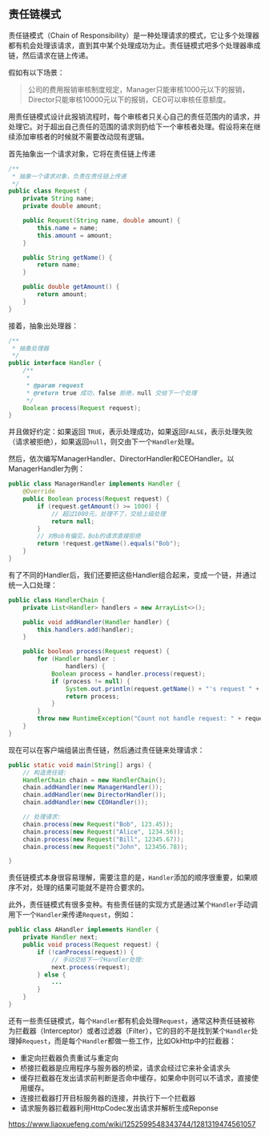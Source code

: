 ## 责任链模式

责任链模式（Chain of Responsibility）是一种处理请求的模式，它让多个处理器都有机会处理该请求，直到其中某个处理成功为止。责任链模式吧多个处理器串成链，然后请求在链上传递。

假如有以下场景：

> 公司的费用报销审核制度规定，Manager只能审核1000元以下的报销，Director只能审核10000元以下的报销，CEO可以审核任意额度。

用责任链模式设计此报销流程时，每个审核者只关心自己的责任范围内的请求，并处理它。对于超出自己责任的范围的请求则扔给下一个审核者处理。假设将来在继续添加审核者的时候就不需要改动现有逻辑。



首先抽象出一个请求对象，它将在责任链上传递

```java
/**
 * 抽象一个请求对象，负责在责任链上传递
 */
public class Request {
    private String name;
    private double amount;

    public Request(String name, double amount) {
        this.name = name;
        this.amount = amount;
    }

    public String getName() {
        return name;
    }

    public double getAmount() {
        return amount;
    }
}
```

接着，抽象出处理器：

```java
/**
 * 抽象处理器
 */
public interface Handler {
    /**
     *
     * @param request
     * @return true 成功，false 拒绝，null 交给下一个处理
     */
    Boolean process(Request request);
}
```

并且做好约定：如果返回 `TRUE`，表示处理成功，如果返回`FALSE`，表示处理失败（请求被拒绝），如果返回`null`，则交由下一个`Handler`处理。

然后，依次编写ManagerHandler、DirectorHandler和CEOHandler。以ManagerHandler为例：

```java
public class ManagerHandler implements Handler {
    @Override
    public Boolean process(Request request) {
        if (request.getAmount() >= 1000) {
            // 超过1000元，处理不了，交给上级处理
            return null;
        }
        // 对Bob有偏见，Bob的请求直接拒绝
        return !request.getName().equals("Bob");
    }
}
```



有了不同的Handler后，我们还要把这些Handler组合起来，变成一个链，并通过统一入口处理：

```java
public class HandlerChain {
    private List<Handler> handlers = new ArrayList<>();

    public void addHandler(Handler handler) {
        this.handlers.add(handler);
    }

    public boolean process(Request request) {
        for (Handler handler :
                handlers) {
            Boolean process = handler.process(request);
            if (process != null) {
                System.out.println(request.getName() + "'s request " + (process ? "Approved by" : "Denied by") + handler.getClass().getSimpleName());
                return process;
            }
        }
        throw new RuntimeException("Count not handle request: " + request);
    }
}
```

现在可以在客户端组装出责任链，然后通过责任链来处理请求：

```java
public static void main(String[] args) {
    // 构造责任链:
    HandlerChain chain = new HandlerChain();
    chain.addHandler(new ManagerHandler());
    chain.addHandler(new DirectorHandler());
    chain.addHandler(new CEOHandler());

    // 处理请求:
    chain.process(new Request("Bob", 123.45));
    chain.process(new Request("Alice", 1234.56));
    chain.process(new Request("Bill", 12345.67));
    chain.process(new Request("John", 123456.78));

}
```

责任链模式本身很容易理解，需要注意的是，`Handler`添加的顺序很重要，如果顺序不对，处理的结果可能就不是符合要求的。

此外，责任链模式有很多变种。有些责任链的实现方式是通过某个`Handler`手动调用下一个`Handler`来传递`Request`，例如：

```java
public class AHandler implements Handler {
    private Handler next;
    public void process(Request request) {
        if (!canProcess(request)) {
            // 手动交给下一个Handler处理:
            next.process(request);
        } else {
            ...
        }
    }
}
```

还有一些责任链模式，每个`Handler`都有机会处理`Request`，通常这种责任链被称为拦截器（Interceptor）或者过滤器（Filter），它的目的不是找到某个`Handler`处理掉`Request`，而是每个`Handler`都做一些工作，比如OkHttp中的拦截器：

- 重定向拦截器负责重试与重定向
- 桥接拦截器是应用程序与服务器的桥梁，请求会经过它来补全请求头
- 缓存拦截器在发出请求前判断是否命中缓存，如果命中则可以不请求，直接使用缓存。
- 连接拦截器打开目标服务器的连接，并执行下一个拦截器
- 请求服务器拦截器利用HttpCodec发出请求并解析生成Reponse 

https://www.liaoxuefeng.com/wiki/1252599548343744/1281319474561057